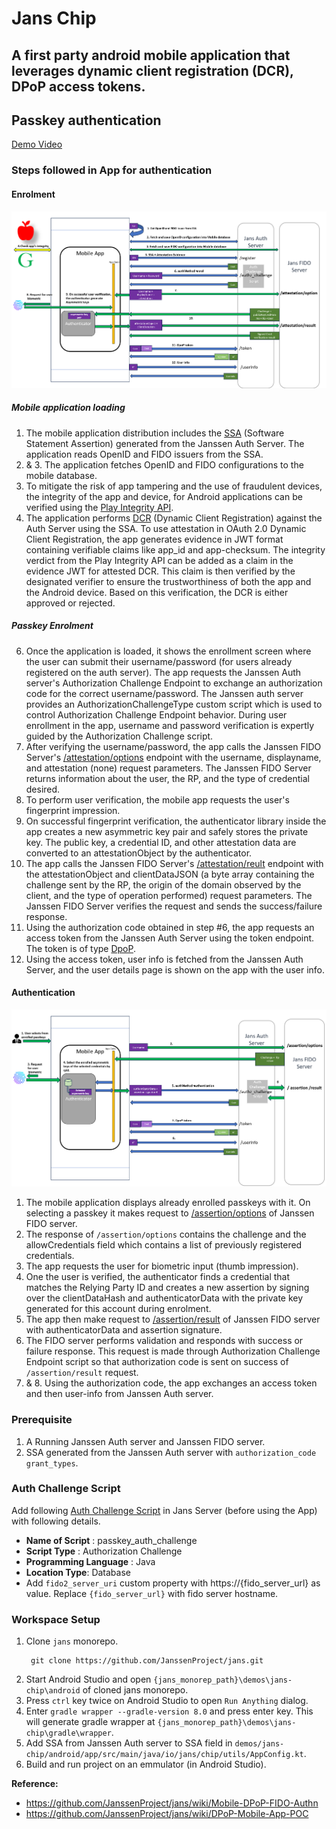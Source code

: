 # Jans Chip

## A  first party android mobile application that leverages dynamic client registration (DCR), DPoP access tokens.
## Passkey authentication

[Demo Video](https://www.loom.com/embed/66e145e3bba4406ebda53715168ca8f9?sid=e946f580-587e-4c55-8ea8-3845d6ae4ce9)


### Steps followed in App for authentication

#### Enrolment

![](./docs/enrolment.png)

##### Mobile application loading

1. The mobile application distribution includes the [SSA](https://docs.Janssen.io/v1.1.3/admin/auth-server/endpoints/ssa/#software-statement-assertion-ssa) (Software Statement Assertion) generated from the Janssen Auth Server. The application reads OpenID and FIDO issuers from the SSA.
2. & 3. The application fetches OpenID and FIDO configurations to the mobile database.
4. To mitigate the risk of app tampering and the use of fraudulent devices, the integrity of the app and device, for Android applications can be verified using the [Play Integrity API](https://developer.android.com/google/play/integrity).
5. The application performs [DCR](https://docs.Janssen.io/v1.1.3/admin/auth-server/endpoints/client-registration/#dynamic-client-registration-dcr) (Dynamic Client Registration) against the Auth Server using the SSA. To use attestation in OAuth 2.0 Dynamic Client Registration, the app generates evidence in JWT format containing verifiable claims like app_id and app-checksum. The integrity verdict from the Play Integrity API can be added as a claim in the evidence JWT for attested DCR. This claim is then verified by the designated verifier to ensure the trustworthiness of both the app and the Android device. Based on this verification, the DCR is either approved or rejected.

##### Passkey Enrolment

6. Once the application is loaded, it shows the enrollment screen where the user can submit their username/password (for users already registered on the auth server). The app requests the Janssen Auth server's Authorization Challenge Endpoint to exchange an authorization code for the correct username/password. The Janssen auth server provides an AuthorizationChallengeType custom script which is used to control Authorization Challenge Endpoint behavior. During user enrollment in the app, username and password verification is expertly guided by the Authorization Challenge script.
7. After verifying the username/password, the app calls the Janssen FIDO Server's [/attestation/options](https://github.com/JanssensenProject/Janssen/blob/main/Janssen-fido2/docs/JanssenFido2Swagger.yaml) endpoint with the username, displayname, and attestation (none) request parameters. The Janssen FIDO Server returns information about the user, the RP, and the type of credential desired.
8. To perform user verification, the mobile app requests the user's fingerprint impression.
9. On successful fingerprint verification, the authenticator library inside the app creates a new asymmetric key pair and safely stores the private key. The public key, a credential ID, and other attestation data are converted to an attestationObject by the authenticator.
10. The app calls the Janssen FIDO Server's [/attestation/reult](https://github.com/JanssensenProject/Janssen/blob/main/Janssen-fido2/docs/JanssenFido2Swagger.yaml) endpoint with the attestationObject and clientDataJSON (a byte array containing the challenge sent by the RP, the origin of the domain observed by the client, and the type of operation performed) request parameters. The Janssen FIDO Server verifies the request and sends the success/failure response.
11. Using the authorization code obtained in step #6, the app requests an access token from the Janssen Auth Server using the token endpoint. The token is of type [DpoP](https://datatracker.ietf.org/doc/html/draft-ietf-oauth-dpop-16).
12. Using the access token, user info is fetched from the Janssen Auth Server, and the user details page is shown on the app with the user info.

#### Authentication

![](./docs/authentication.png)

1. The mobile application displays already enrolled passkeys with it. On selecting a passkey it makes request to [/assertion/options](https://github.com/JanssenProject/jans/blob/main/jans-fido2/docs/jansFido2Swagger.yaml) of Janssen FIDO server.
2. The response of `/assertion/options` contains the challenge and the allowCredentials field which contains a list of previously registered credentials.
3. The app requests the user for biometric input (thumb impression). 
4. One the user is verified, the authenticator finds a credential that matches the Relying Party ID and creates a new assertion by signing over the clientDataHash and authenticatorData with the private key generated for this account during enrolment.
5. The app then make request to [/assertion/result](https://github.com/JanssenProject/jans/blob/main/jans-fido2/docs/jansFido2Swagger.yaml)  of Janssen FIDO server with authenticatorData and assertion signature. 
6. The FIDO server performs validation and responds with success or failure response. This request is made through Authorization Challenge Endpoint script so that authorization code is sent on success of `/assertion/result` request.
7. & 8.  Using the authorization code, the app exchanges an access token and then user-info from Janssen Auth server.

### Prerequisite

1. A Running Janssen Auth server and Janssen FIDO server.
2. SSA generated from the Janssen Auth server with `authorization_code` `grant_types`.
 
### Auth Challenge Script

Add following [Auth Challenge Script](./docs/authChallengeScript.java) in Jans Server (before using the App) with following details.

- **Name of Script** : passkey_auth_challenge
- **Script Type** : Authorization Challenge
- **Programming Language** : Java
- **Location Type**: Database
- Add `fido2_server_uri` custom property with https://{fido_server_url} as value. Replace `{fido_server_url}` with fido server hostname.

### Workspace Setup

1. Clone `jans` monorepo.
   ```
    git clone https://github.com/JanssenProject/jans.git
   ```
2. Start Android Studio and open `{jans_monorep_path}\demos\jans-chip\android` of cloned jans monorepo. 
3. Press `ctrl` key twice on Android Studio to open `Run Anything` dialog.
4. Enter `gradle wrapper --gradle-version 8.0` and press enter key. This will generate gradle wrapper at `{jans_monorep_path}\demos\jans-chip\gradle\wrapper`.
5. Add SSA from Janssen Auth server to SSA field in `demos/jans-chip/android/app/src/main/java/io/jans/chip/utils/AppConfig.kt`.
5. Build and run project on an emmulator (in Android Studio).


**Reference:**
- https://github.com/JanssenProject/jans/wiki/Mobile-DPoP-FIDO-Authn
- https://github.com/JanssenProject/jans/wiki/DPoP-Mobile-App-POC